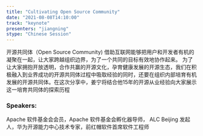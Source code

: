 ```yaml
---
title: "Cultivating Open Source Community"
date: "2021-08-08T14:10:00"
track: "keynote"
presenters: "jiangning"
stype: "Chinese Session"
---
```

开源共同体（Open Source Community) 借助互联网能够把用户和开发者有机的凝聚在一起，让大家跨越组织边界，为了一个共同的目标有效地协作起来。 为了让大家拥抱开放透明，合作共赢的开源文化，孕育健康发展的开源生态，我们在积极融入到业界成功的开源共同体过程中吸取经验的同时，还要在组织内部培育有机发展的开源共同体。在这次分享中，姜宁将结合他15年的开源从业经验向大家展示这一培育共同体的探索历程
 ### Speakers:
Apache 软件基金会会员，Apache 软件基金会孵化器导师， ALC Beijing 发起人，华为开源能力中心技术专家，前红帽软件首席软件工程师
